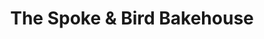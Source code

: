 ---
title: "The Spoke & Bird Bakehouse"
url: /chicago/the-spoke-und-bird-bakehouse/
shop: Bäckerei
---
